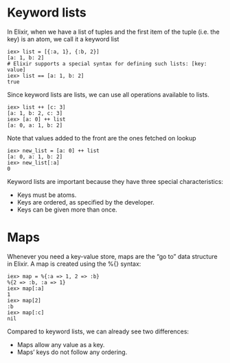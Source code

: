 # Keyword lists
In Elixir, when we have a list of tuples and the first item of the tuple (i.e. the key) is an atom, we call it a keyword list

    iex> list = [{:a, 1}, {:b, 2}]
    [a: 1, b: 2]
    # Elixir supports a special syntax for defining such lists: [key: value]
    iex> list == [a: 1, b: 2]
    true

Since keyword lists are lists, we can use all operations available to lists. 

    iex> list ++ [c: 3]
    [a: 1, b: 2, c: 3]
    iex> [a: 0] ++ list
    [a: 0, a: 1, b: 2]
Note that values added to the front are the ones fetched on lookup

    iex> new_list = [a: 0] ++ list
    [a: 0, a: 1, b: 2]
    iex> new_list[:a]
    0

Keyword lists are important because they have three special characteristics:

* Keys must be atoms.
* Keys are ordered, as specified by the developer.
* Keys can be given more than once.

# Maps
Whenever you need a key-value store, maps are the “go to” data structure in Elixir. A map is created using the %{} syntax:

    iex> map = %{:a => 1, 2 => :b}
    %{2 => :b, :a => 1}
    iex> map[:a]
    1
    iex> map[2]
    :b
    iex> map[:c]
    nil
Compared to keyword lists, we can already see two differences:

* Maps allow any value as a key.
* Maps’ keys do not follow any ordering.
